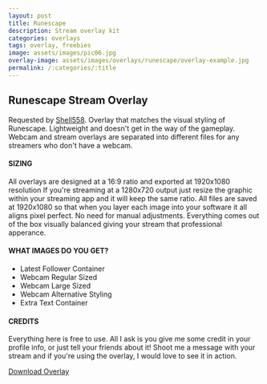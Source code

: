 ```yaml
---
layout: post
title: Runescape
description: Stream overlay kit
categories: overlays
tags: overlay, freebies
image: assets/images/pic06.jpg
overlay-image: assets/images/overlays/runescape/overlay-example.jpg
permalink: /:categories/:title
---
```


## Runescape Stream Overlay

Requested by [Shell558](https://www.twitch.tv/shell558). Overlay that matches the visual styling of Runescape. Lightweight and doesn't get in the way of the gameplay. Webcam and stream overlays are separated into different files for any streamers who don't have a webcam.

#### **SIZING**
All overlays are designed at a 16:9 ratio and exported at 1920x1080 resolution If you're streaming at a 1280x720 output just resize the graphic within your streaming app and it will keep the same ratio. All files are saved at 1920x1080 so that when you layer each image into your software it all aligns pixel perfect. No need for manual adjustments. Everything comes out of the box visually balanced giving your stream that professional apperance.

#### **WHAT IMAGES DO YOU GET?**
* Latest Follower Container
* Webcam Regular Sized
* Webcam Large Sized
* Webcam Alternative Styling
* Extra Text Container

#### **CREDITS**

Everything here is free to use. All I ask is you give me some credit in your profile info, or just tell your friends about it! Shoot me a message with your stream and if you're using the overlay, I would love to see it in action. 

<a href="/assets/downloads/runescape/runescape-overlay.zip" class="button special icon fa-download">Download Overlay</a>

